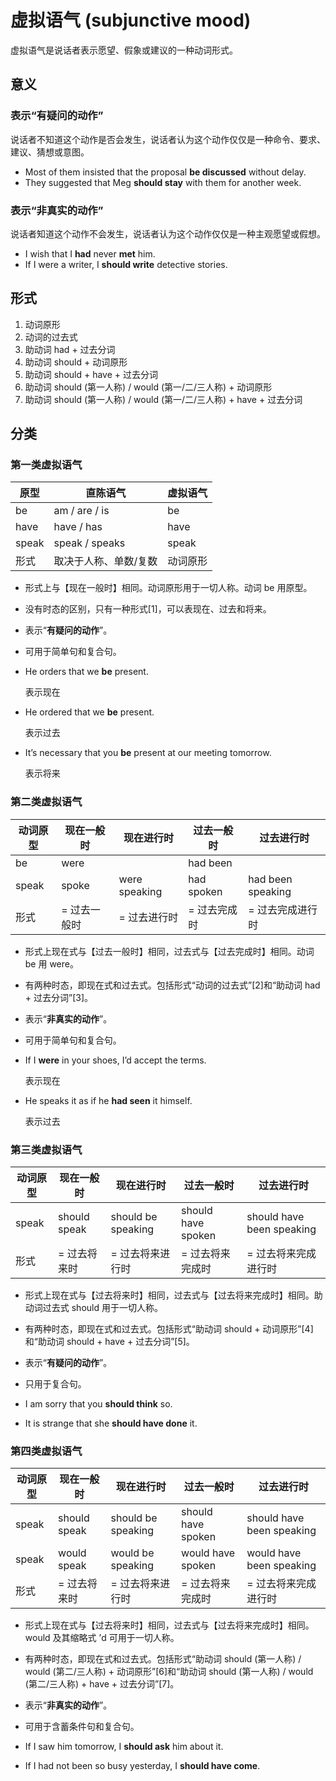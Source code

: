 # 虚拟语气 (subjunctive mood)

虚拟语气是说话者表示愿望、假象或建议的一种动词形式。

## 意义

### 表示“有疑问的动作”

说话者不知道这个动作是否会发生，说话者认为这个动作仅仅是一种命令、要求、建议、猜想或意图。

- Most of them insisted that the proposal **be discussed** without delay.
- They suggested that Meg **should stay** with them for another week.

### 表示“非真实的动作”

说话者知道这个动作不会发生，说话者认为这个动作仅仅是一种主观愿望或假想。

- I wish that I **had** never **met** him.
- If I were a writer, I **should write** detective stories.

## 形式

1. 动词原形
2. 动词的过去式
3. 助动词 had + 过去分词
4. 助动词 should + 动词原形
5. 助动词 should + have + 过去分词
6. 助动词 should (第一人称) / would (第一/二/三人称) + 动词原形
7. 助动词 should (第一人称) / would (第一/二/三人称) + have + 过去分词

## 分类

### 第一类虚拟语气

| 原型  | 直陈语气              | 虚拟语气 |
| ----- | --------------------- | -------- |
| be    | am / are / is         | be       |
| have  | have / has            | have     |
| speak | speak / speaks        | speak    |
| 形式  | 取决于人称、单数/复数 | 动词原形 |

- 形式上与【现在一般时】相同。动词原形用于一切人称。动词 be 用原型。
- 没有时态的区别，只有一种形式[1]，可以表现在、过去和将来。
- 表示“**有疑问的动作**”。
- 可用于简单句和复合句。

- He orders that we **be** present.

  表示现在

- He ordered that we **be** present.

  表示过去

- It’s necessary that you **be** present at our meeting tomorrow.

  表示将来

### 第二类虚拟语气

| 动词原型 | 现在一般时   | 现在进行时    | 过去一般时   | 过去进行时        |
| -------- | ------------ | ------------- | ------------ | ----------------- |
| be       | were         |               | had been     |                   |
| speak    | spoke        | were speaking | had spoken   | had been speaking |
| 形式     | = 过去一般时 | = 过去进行时  | = 过去完成时 | = 过去完成进行时  |

- 形式上现在式与【过去一般时】相同，过去式与【过去完成时】相同。动词 be 用 were。
- 有两种时态，即现在式和过去式。包括形式“动词的过去式”[2]和“助动词 had + 过去分词”[3]。
- 表示“**非真实的动作**”。
- 可用于简单句和复合句。

- If I **were** in your shoes, I’d accept the terms.

  表示现在

- He speaks it as if he **had seen** it himself.

  表示过去

### 第三类虚拟语气

| 动词原型 | 现在一般时   | 现在进行时         | 过去一般时         | 过去进行时                |
| -------- | ------------ | ------------------ | ------------------ | ------------------------- |
| speak    | should speak | should be speaking | should have spoken | should have been speaking |
| 形式     | = 过去将来时 | = 过去将来进行时   | = 过去将来完成时   | = 过去将来完成进行时      |

- 形式上现在式与【过去将来时】相同，过去式与【过去将来完成时】相同。助动词过去式 should 用于一切人称。
- 有两种时态，即现在式和过去式。包括形式“助动词 should + 动词原形”[4]和“助动词 should + have + 过去分词”[5]。
- 表示“**有疑问的动作**”。
- 只用于复合句。

- I am sorry that you **should think** so.
- It is strange that she **should have done** it.

### 第四类虚拟语气

| 动词原型 | 现在一般时   | 现在进行时         | 过去一般时         | 过去进行时                |
| -------- | ------------ | ------------------ | ------------------ | ------------------------- |
| speak    | should speak | should be speaking | should have spoken | should have been speaking |
| speak    | would speak  | would be speaking  | would have spoken  | would have been speaking  |
| 形式     | = 过去将来时 | = 过去将来进行时   | = 过去将来完成时   | = 过去将来完成进行时      |

- 形式上现在式与【过去将来时】相同，过去式与【过去将来完成时】相同。would 及其缩略式 ’d 可用于一切人称。
- 有两种时态，即现在式和过去式。包括形式“助动词 should (第一人称) / would (第二/三人称) + 动词原形”[6]和“助动词 should (第一人称) / would (第二/三人称) + have + 过去分词”[7]。
- 表示“**非真实的动作**”。
- 可用于含蓄条件句和复合句。

- If I saw him tomorrow, I **should ask** him about it.
- If I had not been so busy yesterday, I **should have come**.
